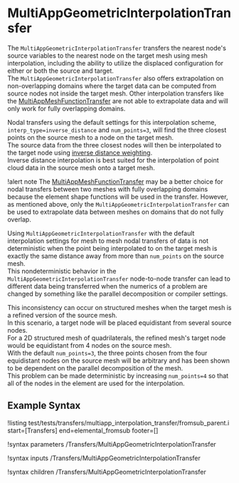 # MultiAppGeometricInterpolationTransfer

The `MultiAppGeometricInterpolationTransfer` transfers the nearest node's source variables to the nearest node on the
target mesh using mesh interpolation, including the ability to utilize the displaced
configuration for either or both the source and target.  
The `MultiAppGeometricInterpolationTransfer` also offers extrapolation on non-overlapping domains where the target data
can be computed from source nodes not inside the target mesh.
Other interpolation transfers like the [MultiAppMeshFunctionTransfer](/MultiAppMeshFunctionTransfer.md) are not able to extrapolate data and will only work for fully overlapping domains.

Nodal transfers using the default settings for this interpolation scheme, `interp_type=inverse_distance`
and `num_points=3`, will find the three closest points on the source mesh to a node on the target mesh.  
The source data from the three closest nodes will then be interpolated to the target node using [inverse distance weighting](https://en.wikipedia.org/wiki/Inverse_distance_weighting).   
Inverse distance interpolation is best suited for the interpolation of point cloud data in the source mesh onto a target mesh.  

!alert note
The [MultiAppMeshFunctionTransfer](/MultiAppMeshFunctionTransfer.md) may be a better choice for nodal transfers
between two meshes with fully overlapping domains because the element shape functions will be used in the transfer.
However, as mentioned above, only the `MultiAppGeometricInterpolationTransfer` can be used to extrapolate data between meshes on domains that do not fully overlap.

Using `MultiAppGeometricInterpolationTransfer` with the default interpolation settings for mesh to mesh nodal transfers of data
is not deterministic when the point being interpolated to on the
target mesh is exactly the same distance away from more than `num_points` on the source mesh.  
This nondeterministic behavior in the `MultiAppGeometricInterpolationTransfer` node-to-node transfer
can lead to different data being transferred when the numerics
of a problem are changed by something like the parallel decomposition or compiler settings.  

This inconsistency can occur on structured meshes when the target mesh is a refined version of the source mesh.  
In this scenario, a target node will be placed equidistant from several source nodes.  
For a 2D structured mesh of quadrilaterals, the refined mesh's target node would be equidistant from 4 nodes on the source mesh.  
With the default `num_points=3`, the three points chosen from the four equidistant
nodes on the source mesh will be arbitrary and has been shown to be dependent on
the parallel decomposition of the mesh.  
This problem can be made deterministic by increasing `num_points=4` so that
all of the nodes in the element are used for the interpolation.


## Example Syntax

!listing test/tests/transfers/multiapp_interpolation_transfer/fromsub_parent.i start=[Transfers] end=elemental_fromsub footer=[]

!syntax parameters /Transfers/MultiAppGeometricInterpolationTransfer

!syntax inputs /Transfers/MultiAppGeometricInterpolationTransfer

!syntax children /Transfers/MultiAppGeometricInterpolationTransfer
